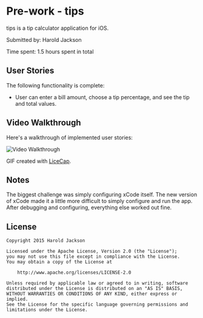 # Pre-work - tips

tips is a tip calculator application for iOS.

Submitted by: Harold Jackson

Time spent: 1.5 hours spent in total

## User Stories

The following functionality is complete:
* User can enter a bill amount, choose a tip percentage, and see the tip and total values.


## Video Walkthrough 

Here's a walkthrough of implemented user stories:

<img src='http://i.imgur.com/GK7LY54.gif' title='Video Walkthrough' width='' alt='Video Walkthrough' />

GIF created with [LiceCap](http://www.cockos.com/licecap/).

## Notes


The biggest challenge was simply configuring xCode itself. The new version of xCode made it a little more difficult to simply configure and run the app. After debugging and configuring, everything else worked out fine.

## License

    Copyright 2015 Harold Jackson

    Licensed under the Apache License, Version 2.0 (the "License");
    you may not use this file except in compliance with the License.
    You may obtain a copy of the License at

        http://www.apache.org/licenses/LICENSE-2.0

    Unless required by applicable law or agreed to in writing, software
    distributed under the License is distributed on an "AS IS" BASIS,
    WITHOUT WARRANTIES OR CONDITIONS OF ANY KIND, either express or implied.
    See the License for the specific language governing permissions and
    limitations under the License.
